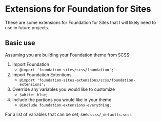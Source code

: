 # Extensions for Foundation for Sites

These are some extensions for Foundation for Sites that I will likely need to use in future projects.

## Basic use

Assuming you are building your Foundation theme from SCSS:

1. Import Foundation
    + `@import 'foundation-sites/scss/foundation';`
2. Import Foundation Extentions
    + `@import 'foundation-sites-extensions/scss/foundation-extensions';`
3. Override any variables you would like to customize
    + `$white: blue;`
4. Include the portions you would like in your theme
    + `@include foundation-extensions-everything;`

For a list of variables that can be set, see: `scss/_defaults.scss`
